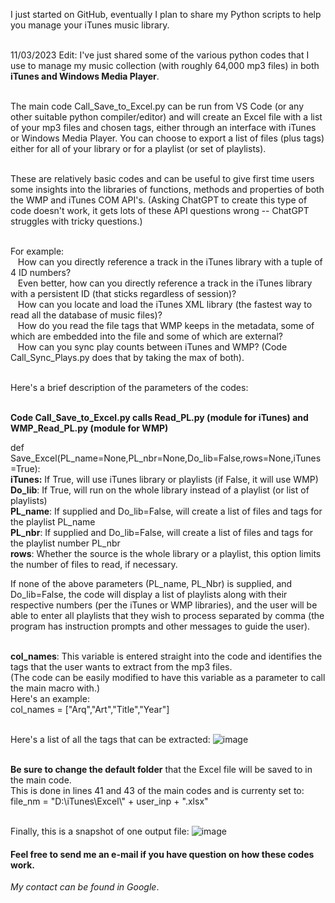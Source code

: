 I just started on GitHub, eventually I plan to share my Python scripts to help you manage your iTunes music library.

<br>11/03/2023 Edit: I've just shared some of the various python codes that I use to manage my music collection (with 
roughly 64,000 mp3 files) in both <b>iTunes and Windows Media Player</b>.

<br>The main code Call_Save_to_Excel.py can be run from VS Code (or any other suitable python compiler/editor) and will
create an Excel file with a list of your mp3 files and chosen tags, either through an interface with iTunes or Windows Media Player.
You can choose to export a list of files (plus tags) either for all of your library or for a playlist (or set of playlists).

<br>These are relatively basic codes and can be useful to give first time users some insights into the libraries of functions, methods and
properties of both the WMP and iTunes COM API's. (Asking ChatGPT to create this type of code doesn't work, it gets lots of these API questions wrong -- ChatGPT struggles with tricky questions.)

<br>For example:
  <br>&nbsp;&nbsp;&nbsp;How can you directly reference a track in the iTunes library with a tuple of 4 ID numbers?
  <br>&nbsp;&nbsp;&nbsp;Even better, how can you directly reference a track in the iTunes library with a persistent ID (that sticks regardless of session)?
  <br>&nbsp;&nbsp;&nbsp;How can you locate and load the iTunes XML library (the fastest way to read all the database of music files)?
  <br>&nbsp;&nbsp;&nbsp;How do you read the file tags that WMP keeps in the metadata, some of which are embedded into the file and some of which are external?
  <br>&nbsp;&nbsp;&nbsp;How can you sync play counts between iTunes and WMP? (Code Call_Sync_Plays.py does that by taking the max of both).

<br>Here's a brief description of the parameters of the codes:

<br><b>Code Call_Save_to_Excel.py calls Read_PL.py (module for iTunes) and WMP_Read_PL.py (module for WMP)</b>

def Save_Excel(PL_name=None,PL_nbr=None,Do_lib=False,rows=None,iTunes=True):
<br>**iTunes:** If True, will use iTunes library or playlists (if False, it will use WMP)
<br>**Do_lib**: If True, will run on the whole library instead of a playlist (or list of playlists)
<br>**PL_name**: If supplied and Do_lib=False, will create a list of files and tags for the playlist PL_name
<br>**PL_nbr**: If supplied and Do_lib=False, will create a list of files and tags for the playlist number PL_nbr
<br>**rows**: Whether the source is the whole library or a playlist, this option limits the number of files to read,
if necessary.
  
If none of the above parameters (PL_name, PL_Nbr) is supplied, and Do_lib=False, the code will display a list of
playlists along with their respective numbers (per the iTunes or WMP libraries), and the user will be able to enter 
all playlists that they wish to process separated by comma (the program has instruction prompts and other messages to guide the user).

<br>**col_names**: This variable is entered straight into the code and identifies the tags that the user
wants to extract from the mp3 files. 
<br>(The code can be easily modified to have this variable as a parameter to call the main macro with.) 
<br>Here's an example:
<br>col_names =  ["Arq","Art","Title","Year"]

<br>Here's a list of all the tags that can be extracted:
![image](https://github.com/jrsousa2/Python-scripts-for-iTunes/assets/94881602/3db6168a-3ea3-496e-a42d-3bbfc333a211)


<br>**Be sure to change the default folder** that the Excel file will be saved to in the main code.
<br>This is done in lines 41 and 43 of the main codes and is currenty set to:
<br>file_nm = "D:\\iTunes\\Excel\\" + user_inp + ".xlsx"

<br>Finally, this is a snapshot of one output file:
![image](https://github.com/jrsousa2/Python-scripts-for-iTunes/assets/94881602/e3d63161-f639-4c6c-9374-b4ffcb8339de)

#### Feel free to send me an e-mail if you have question on how these codes work. 
<i>My contact can be found in Google</i>.